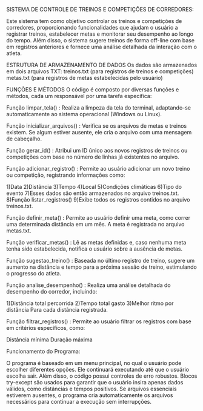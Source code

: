SISTEMA DE CONTROLE DE TREINOS E COMPETIÇÕES DE CORREDORES:

Este sistema tem como objetivo controlar os treinos e competições de corredores, proporcionando funcionalidades que ajudam o usuário a registrar treinos, estabelecer metas e monitorar seu desempenho ao longo do tempo. Além disso, o sistema sugere treinos de forma off-line com base em registros anteriores e fornece uma análise detalhada da interação com o atleta.

ESTRUTURA DE ARMAZENAMENTO DE DADOS
Os dados são armazenados em dois arquivos TXT:
treinos.txt (para registros de treinos e competições)
metas.txt (para registros de metas estabelecidas pelo usuário)

FUNÇÕES E MÉTODOS
O código é composto por diversas funções e métodos, cada um responsável por uma tarefa específica:

Função limpar_tela() :
Realiza a limpeza da tela do terminal, adaptando-se automaticamente ao sistema operacional (Windows ou Linux).

Função inicializar_arquivos() :
Verifica se os arquivos de metas e treinos existem. Se algum estiver ausente, ele cria o arquivo com uma mensagem de cabeçalho.

Função gerar_id() :
Atribui um ID único aos novos registros de treinos ou competições com base no número de linhas já existentes no arquivo.

Função adicionar_registro() :
Permite ao usuário adicionar um novo treino ou competição, registrando informações como:

1)Data
2)Distância
3)Tempo
4)Local
5)Condições climáticas
6)Tipo do evento
7)Esses dados são então armazenados no arquivo treinos.txt.
8)Função listar_registros()
9)Exibe todos os registros contidos no arquivo treinos.txt.

Função definir_meta() :
Permite ao usuário definir uma meta, como correr uma determinada distância em um mês. A meta é registrada no arquivo metas.txt.

Função verificar_metas() :
Lê as metas definidas e, caso nenhuma meta tenha sido estabelecida, notifica o usuário sobre a ausência de metas.

Função sugestao_treino() :
Baseada no último registro de treino, sugere um aumento na distância e tempo para a próxima sessão de treino, estimulando o progresso do atleta.

Função analise_desempenho() : 
Realiza uma análise detalhada do desempenho do corredor, incluindo:

1)Distância total percorrida
2)Tempo total gasto
3)Melhor ritmo por distância Para cada distância registrada.

Função filtrar_registros() :
Permite ao usuário filtrar os registros com base em critérios específicos, como:

Distância mínima
Duração máxima

Funcionamento do Programa:

O programa é baseado em um menu principal, no qual o usuário pode escolher diferentes opções. Ele continuará executando até que o usuário escolha sair. Além disso, o código possui controles de erro robustos. Blocos try-except são usados para garantir que o usuário insira apenas dados válidos, como distâncias e tempos positivos. Se arquivos essenciais estiverem ausentes, o programa cria automaticamente os arquivos necessários para continuar a execução sem interrupções.
